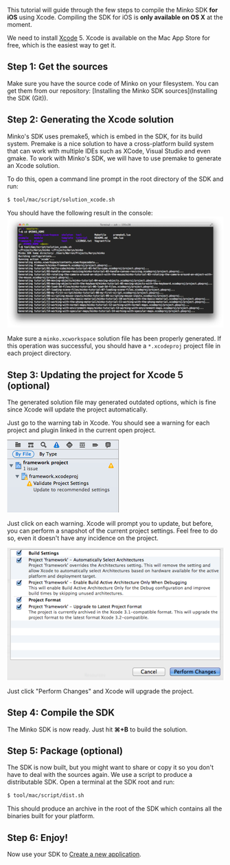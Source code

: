 This tutorial will guide through the few steps to compile the Minko SDK **for iOS** using Xcode. Compiling the SDK for iOS is **only available on OS X** at the moment.

We need to install [Xcode](https://developer.apple.com/xcode/) 5. Xcode is available on the Mac App Store for free, which is the easiest way to get it.

Step 1: Get the sources
-----------------------

Make sure you have the source code of Minko on your filesystem. You can get them from our repository: [Installing the Minko SDK sources](Installing the SDK (Git)).

Step 2: Generating the Xcode solution
-------------------------------------

Minko's SDK uses premake5, which is embed in the SDK, for its build system. Premake is a nice solution to have a cross-platform build system that can work with multiple IDEs such as XCode, Visual Studio and even gmake. To work with Minko's SDK, we will have to use premake to generate an Xcode solution.

To do this, open a command line prompt in the root directory of the SDK and run:


```bash
$ tool/mac/script/solution_xcode.sh 
```


You should have the following result in the console: ![](../../doc/image/Solution_minko_xcode.png "fig:../../doc/image/Solution_minko_xcode.png")

Make sure a `minko.xcworkspace` solution file has been properly generated. If this operation was successful, you should have a `*.xcodeproj` project file in each project directory.

Step 3: Updating the project for Xcode 5 (optional)
---------------------------------------------------

The generated solution file may generated outdated options, which is fine since Xcode will update the project automatically.

Just go to the warning tab in Xcode. You should see a warning for each project and plugin linked in the current open project.

![](../../doc/image/Xcode_project_update.png "../../doc/image/Xcode_project_update.png")

Just click on each warning. Xcode will prompt you to update, but before, you can perform a snapshot of the current project settings. Feel free to do so, even it doesn't have any incidence on the project.

![](../../doc/image/Xcode_project_snapshot.png "../../doc/image/Xcode_project_snapshot.png")

Just click "Perform Changes" and Xcode will upgrade the project.

Step 4: Compile the SDK
-----------------------

The Minko SDK is now ready. Just hit **⌘+B** to build the solution.

Step 5: Package (optional)
--------------------------

The SDK is now built, but you might want to share or copy it so you don't have to deal with the sources again. We use a script to produce a distributable SDK. Open a terminal at the SDK root and run:


```bash
$ tool/mac/script/dist.sh 
```


This should produce an archive in the root of the SDK which contains all the binaries built for your platform.

Step 6: Enjoy!
--------------

Now use your SDK to [Create a new application](../tutorial/Create_a_new_application.md).


